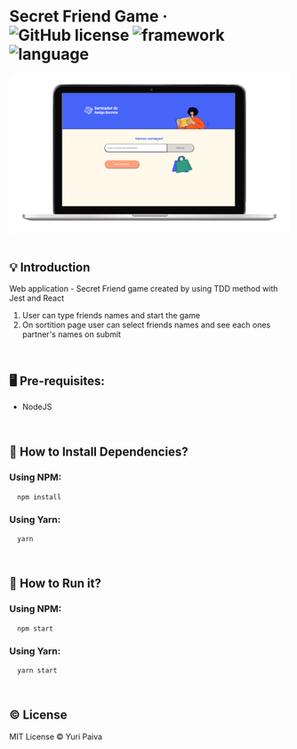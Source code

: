 #  Secret Friend Game &middot; ![GitHub license](https://img.shields.io/badge/license-MIT-green.svg) ![framework](https://img.shields.io/badge/framework-react-black) ![language](https://img.shields.io/badge/language-typescript-blue) 

<div align="center">
  <img align="center" src="./public/app.png" />
</div>

<br/>


## 💡 Introduction
Web application - Secret Friend game created by using TDD method with Jest and React
1. User can type friends names and start the game
2. On sortition page user can select friends names and see each ones partner's names on submit


<br/>

## 🖥 Pre-requisites:

- NodeJS

<br/>

## 💾 How to Install Dependencies?

### Using NPM:

```
  npm install
```

### Using Yarn:

```
  yarn
```

<br/>

## 🚀 How to Run it?

### Using NPM:

```
  npm start
```

### Using Yarn:

```
  yarn start
```

<br/>

## © License

MIT License © Yuri Paiva
